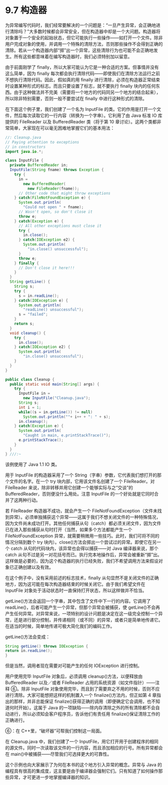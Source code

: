 # 9.7 构造器

为异常编写代码时，我们经常要解决的一个问题是：“一旦产生异常，会正确地进行清除吗？”大多数时候都会非常安全，但在构造器中却是一个大问题。构造器将对象置于一个安全的起始状态，但它可能执行一些操作——如打开一个文件。除非用户完成对象的使用，并调用一个特殊的清除方法，否则那些操作不会得到正确的清除。若从一个构造器内部“掷”出一个异常，这些清除行为也可能不会正确地发生。所有这些都意味着在编写构造器时，我们必须特别加以留意。

由于前面刚学了 finally，所以大家可能认为它是一种合适的方案。但事情并没有这么简单，因为 finally 每次都会执行清除代码——即使我们在清除方法运行之前不想执行清除代码。因此，假如真的用 finally 进行清除，必须在构造器正常结束时设置某种形式的标志。而且只要设置了标志，就不要执行 finally 块内的任何东西。由于这种做法并不完美（需要将一个地方的代码同另一个地方的结合起来），所以除非特别需要，否则一般不要尝试在 finally 中进行这种形式的清除。

在下面这个例子里，我们创建了一个名为 InputFile 的类。它的作用是打开一个文件，然后每次读取它的一行内容（转换为一个字串）。它利用了由 Java 标准 IO 库提供的 FileReader 以及 BufferedReader 类（将于第 10 章讨论）。这两个类都非常简单，大家现在可以毫无困难地掌握它们的基本用法：

```java
//: Cleanup.java
// Paying attention to exceptions
// in constructors
import java.io.*;

class InputFile {
  private BufferedReader in;
  InputFile(String fname) throws Exception {
    try {
      in =
        new BufferedReader(
          new FileReader(fname));
      // Other code that might throw exceptions
    } catch(FileNotFoundException e) {
      System.out.println(
        "Could not open " + fname);
      // Wasn't open, so don't close it
      throw e;
    } catch(Exception e) {
      // All other exceptions must close it
      try {
        in.close();
      } catch(IOException e2) {
        System.out.println(
          "in.close() unsuccessful");
      }
      throw e;
    } finally {
      // Don't close it here!!!
    }
  }
  String getLine() {
    String s;
    try {
      s = in.readLine();
    } catch(IOException e) {
      System.out.println(
        "readLine() unsuccessful");
      s = "failed";
    }
    return s;
  }
  void cleanup() {
    try {
      in.close();
    } catch(IOException e2) {
      System.out.println(
        "in.close() unsuccessful");
    }
  }
}

public class Cleanup {
  public static void main(String[] args) {
    try {
      InputFile in =
        new InputFile("Cleanup.java");
      String s;
      int i = 1;
      while((s = in.getLine()) != null)
        System.out.println(""+ i++ + ": " + s);
      in.cleanup();
    } catch(Exception e) {
      System.out.println(
        "Caught in main, e.printStackTrace()");
      e.printStackTrace();
    }
  }
} ///:~
```

该例使用了 Java 1.1 IO 类。

用于 InputFile 的构造器采用了一个 String（字串）参数，它代表我们想打开的那个文件的名字。在一个 try 块内部，它用该文件名创建了一个 FileReader。对 FileReader 来说，除非转移并用它创建一个能够实际与之“交谈”的 BufferedReader，否则便没什么用处。注意 InputFile 的一个好处就是它同时合并了这两种行动。

若 FileReader 构造器不成功，就会产生一个 FileNotFoundException（文件未找到异常）。必须单独捕获这个异常——这属于我们不想关闭文件的一种特殊情况，因为文件尚未成功打开。其他任何捕获从句（catch）都必须关闭文件，因为文件已在进入那些捕获从句时打开（当然，如果多个方法都能产生一个 FileNotFoundException 异常，就需要稍微用一些技巧。此时，我们可将不同的情况分隔到数个 try 块内）。close()方法会掷出一个尝试过的异常。即使它在另一个 catch 从句的代码块内，该异常也会得以捕获——对 Java 编译器来说，那个 catch 从句不过是另一对花括号而已。执行完本地操作后，异常会被重新“掷”出。这样做是必要的，因为这个构造器的执行已经失败，我们不希望调用方法来假设对象已正确创建以及有效。

在这个例子中，没有采用前述的标志技术，finally 从句显然不是关闭文件的正确地方，因为这可能在每次构造器结束的时候关闭它。由于我们希望文件在 InputFile 对象处于活动状态时一直保持打开状态，所以这样做并不恰当。

getLine()方法会返回一个字串，其中包含了文件中下一行的内容。它调用了 readLine()，后者可能产生一个异常，但那个异常会被捕获，使 getLine()不会再产生任何异常。对异常来说，一项特别的设计问题是决定在这一级完全控制一个异常，还是进行部分控制，并传递相同（或不同）的异常，或者只是简单地传递它。在适当的时候，简单地传递可极大简化我们的编码工作。

getLine()方法会变成：

```java
String getLine() throws IOException {
return in.readLine();
}
```

但是当然，调用者现在需要对可能产生的任何 IOException 进行控制。

用户使用完毕 InputFile 对象后，必须调用 cleanup()方法，以便释放由 BufferedReader 以及／或者 FileReader 占用的系统资源（如文件指针）——注释 ⑥。除非 InputFile 对象使用完毕，而且到了需要弃之不用的时候，否则不应进行清除。大家可能想把这样的机制置入一个 finalize()方法内，但正如第 4 章指出的那样，并非总能保证 finalize()获得正确的调用（即便确定它会调用，也不知道何时开始）。这属于 Java 的一项缺陷——除内存清除之外的所有清除都不会自动进行，所以必须知会客户程序员，告诉他们有责任用 finalize()保证清除工作的正确进行。

⑥：在 C++里，“破坏器”可帮我们控制这一局面。

在 Cleanup.java 中，我们创建了一个 InputFile，用它打开用于创建程序的相同的源文件。同时一次读取该文件的一行内容，而且添加相应的行号。所有异常都会在 main()中被捕获——尽管我们可选择更大的可靠性。

这个示例也向大家展示了为何在本书的这个地方引入异常的概念。异常与 Java 的编程具有很高的集成度，这主要是由于编译器会强制它们。只有知道了如何操作那些异常，才可更进一步地掌握编译器的知识。
